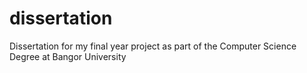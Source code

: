 # dissertation
Dissertation for my final year project as part of the Computer Science Degree at Bangor University
